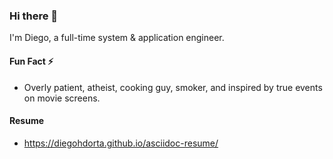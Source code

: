 ### Hi there 👋

I'm Diego, a full-time system & application engineer.

#### Fun Fact ⚡

- Overly patient, atheist, cooking guy, smoker, and inspired by true events on movie screens.

#### Resume

- https://diegohdorta.github.io/asciidoc-resume/
